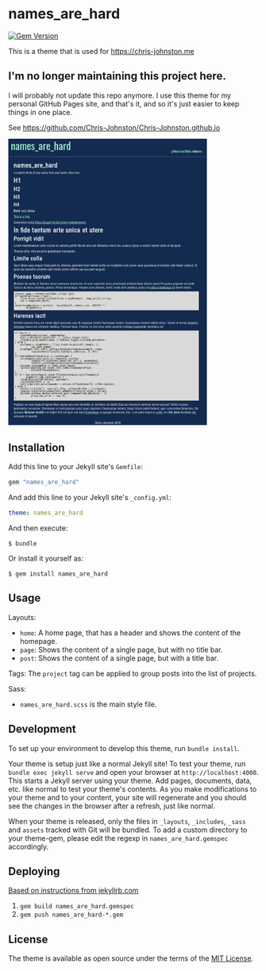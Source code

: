 # names_are_hard

[![Gem Version](https://badge.fury.io/rb/names_are_hard.svg)](https://badge.fury.io/rb/names_are_hard)

This is a theme that is used for https://chris-johnston.me

## I'm no longer maintaining this project here.

I will probably not update this repo anymore. I use this theme for my personal GitHub Pages site,
and that's it, and so it's just easier to keep things in one place.

See https://github.com/Chris-Johnston/Chris-Johnston.github.io

<img src="screenshot.png" style="max-width: 400px" />

## Installation

Add this line to your Jekyll site's `Gemfile`:

```ruby
gem "names_are_hard"
```

And add this line to your Jekyll site's `_config.yml`:

```yaml
theme: names_are_hard
```

And then execute:

    $ bundle

Or install it yourself as:

    $ gem install names_are_hard

## Usage

Layouts:
  - `home`: A home page, that has a header and shows the content of the homepage.
  - `page`: Shows the content of a single page, but with no title bar.
  - `post`: Shows the content of a single page, but with a title bar.

Tags:
  The `project` tag can be applied to group posts into the list
  of projects.

Sass:
  - `names_are_hard.scss` is the main style file.

## Development

To set up your environment to develop this theme, run `bundle install`.

Your theme is setup just like a normal Jekyll site! To test your theme, run `bundle exec jekyll serve` and open your browser at `http://localhost:4000`. This starts a Jekyll server using your theme. Add pages, documents, data, etc. like normal to test your theme's contents. As you make modifications to your theme and to your content, your site will regenerate and you should see the changes in the browser after a refresh, just like normal.

When your theme is released, only the files in `_layouts`, `_includes`, `_sass` and `assets` tracked with Git will be bundled.
To add a custom directory to your theme-gem, please edit the regexp in `names_are_hard.gemspec` accordingly.

## Deploying

[Based on instructions from jekyllrb.com](https://jekyllrb.com/docs/themes/#publishing-your-theme)

1. `gem build names_are_hard.gemspec`
2. `gem push names_are_hard-*.gem`

## License

The theme is available as open source under the terms of the [MIT License](https://opensource.org/licenses/MIT).